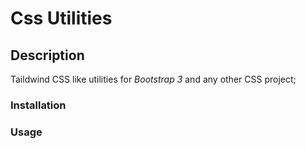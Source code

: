 # Css Utilities

## Description
Taildwind CSS like utilities for *Bootstrap 3* and any other CSS project;

### Installation
### Usage